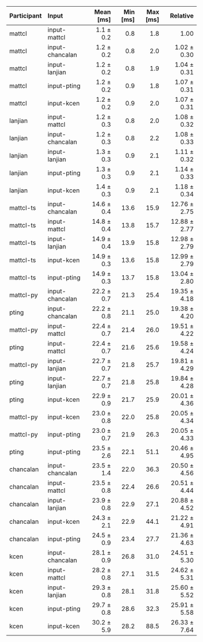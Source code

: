 | Participant | Input | Mean [ms] | Min [ms] | Max [ms] | Relative |
|:---|:---|---:|---:|---:|---:|
| mattcl | input-mattcl | 1.1 ± 0.2 | 0.8 | 1.8 | 1.00 |
| mattcl | input-chancalan | 1.2 ± 0.2 | 0.8 | 2.0 | 1.02 ± 0.30 |
| mattcl | input-lanjian | 1.2 ± 0.2 | 0.8 | 1.9 | 1.04 ± 0.31 |
| mattcl | input-pting | 1.2 ± 0.2 | 0.9 | 1.8 | 1.07 ± 0.31 |
| mattcl | input-kcen | 1.2 ± 0.2 | 0.9 | 2.0 | 1.07 ± 0.31 |
| lanjian | input-mattcl | 1.2 ± 0.3 | 0.8 | 2.0 | 1.08 ± 0.32 |
| lanjian | input-chancalan | 1.2 ± 0.3 | 0.8 | 2.2 | 1.08 ± 0.33 |
| lanjian | input-lanjian | 1.3 ± 0.3 | 0.9 | 2.1 | 1.11 ± 0.32 |
| lanjian | input-pting | 1.3 ± 0.3 | 0.9 | 2.1 | 1.14 ± 0.33 |
| lanjian | input-kcen | 1.4 ± 0.3 | 0.9 | 2.1 | 1.18 ± 0.34 |
| mattcl-ts | input-chancalan | 14.6 ± 0.4 | 13.6 | 15.9 | 12.76 ± 2.75 |
| mattcl-ts | input-mattcl | 14.8 ± 0.4 | 13.8 | 15.7 | 12.88 ± 2.77 |
| mattcl-ts | input-lanjian | 14.9 ± 0.4 | 13.9 | 15.8 | 12.98 ± 2.79 |
| mattcl-ts | input-kcen | 14.9 ± 0.3 | 13.6 | 15.8 | 12.99 ± 2.79 |
| mattcl-ts | input-pting | 14.9 ± 0.3 | 13.7 | 15.8 | 13.04 ± 2.80 |
| mattcl-py | input-chancalan | 22.2 ± 0.7 | 21.3 | 25.4 | 19.35 ± 4.18 |
| pting | input-chancalan | 22.2 ± 0.8 | 21.1 | 25.0 | 19.38 ± 4.20 |
| mattcl-py | input-mattcl | 22.4 ± 0.7 | 21.4 | 26.0 | 19.51 ± 4.22 |
| pting | input-mattcl | 22.4 ± 0.7 | 21.6 | 25.6 | 19.58 ± 4.24 |
| mattcl-py | input-lanjian | 22.7 ± 0.7 | 21.8 | 25.7 | 19.81 ± 4.29 |
| pting | input-lanjian | 22.7 ± 0.7 | 21.8 | 25.8 | 19.84 ± 4.28 |
| pting | input-kcen | 22.9 ± 0.9 | 21.7 | 25.9 | 20.01 ± 4.36 |
| mattcl-py | input-kcen | 23.0 ± 0.8 | 22.0 | 25.8 | 20.05 ± 4.34 |
| mattcl-py | input-pting | 23.0 ± 0.7 | 21.9 | 26.3 | 20.05 ± 4.33 |
| pting | input-pting | 23.5 ± 2.6 | 22.1 | 51.1 | 20.46 ± 4.95 |
| chancalan | input-chancalan | 23.5 ± 1.4 | 22.0 | 36.3 | 20.50 ± 4.56 |
| chancalan | input-mattcl | 23.5 ± 0.8 | 22.4 | 26.6 | 20.51 ± 4.44 |
| chancalan | input-lanjian | 23.9 ± 0.8 | 22.9 | 27.1 | 20.88 ± 4.52 |
| chancalan | input-kcen | 24.3 ± 2.1 | 22.9 | 44.1 | 21.22 ± 4.91 |
| chancalan | input-pting | 24.5 ± 0.9 | 23.4 | 27.7 | 21.36 ± 4.63 |
| kcen | input-chancalan | 28.1 ± 0.9 | 26.8 | 31.0 | 24.51 ± 5.30 |
| kcen | input-mattcl | 28.2 ± 0.8 | 27.1 | 31.5 | 24.62 ± 5.31 |
| kcen | input-lanjian | 29.3 ± 0.8 | 28.1 | 31.8 | 25.60 ± 5.52 |
| kcen | input-pting | 29.7 ± 0.8 | 28.6 | 32.3 | 25.91 ± 5.58 |
| kcen | input-kcen | 30.2 ± 5.9 | 28.2 | 88.5 | 26.33 ± 7.64 |
